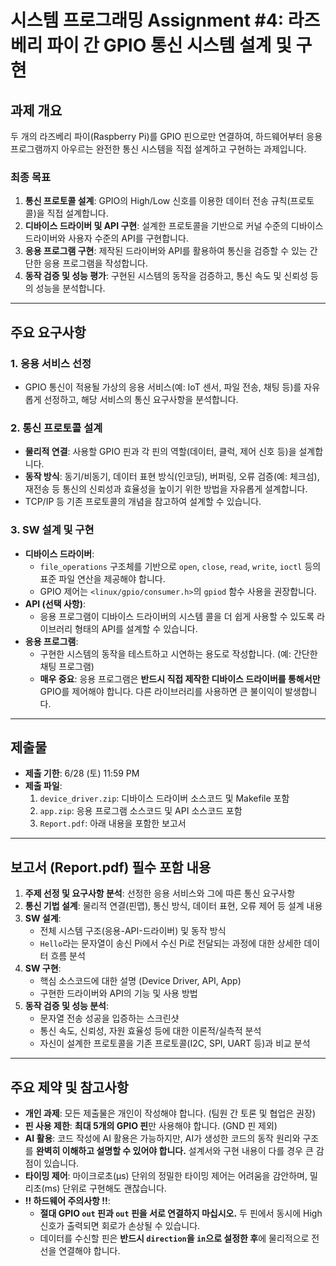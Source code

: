 # 시스템 프로그래밍 Assignment #4: 라즈베리 파이 간 GPIO 통신 시스템 설계 및 구현

## 과제 개요

두 개의 라즈베리 파이(Raspberry Pi)를 GPIO 핀으로만 연결하여, 하드웨어부터 응용 프로그램까지 아우르는 완전한 통신 시스템을 직접 설계하고 구현하는 과제입니다.

### 최종 목표

1.  **통신 프로토콜 설계**: GPIO의 High/Low 신호를 이용한 데이터 전송 규칙(프로토콜)을 직접 설계합니다.
2.  **디바이스 드라이버 및 API 구현**: 설계한 프로토콜을 기반으로 커널 수준의 디바이스 드라이버와 사용자 수준의 API를 구현합니다.
3.  **응용 프로그램 구현**: 제작된 드라이버와 API를 활용하여 통신을 검증할 수 있는 간단한 응용 프로그램을 작성합니다.
4.  **동작 검증 및 성능 평가**: 구현된 시스템의 동작을 검증하고, 통신 속도 및 신뢰성 등의 성능을 분석합니다.

---

## 주요 요구사항

### 1. 응용 서비스 선정

- GPIO 통신이 적용될 가상의 응용 서비스(예: IoT 센서, 파일 전송, 채팅 등)를 자유롭게 선정하고, 해당 서비스의 통신 요구사항을 분석합니다.

### 2. 통신 프로토콜 설계

- **물리적 연결**: 사용할 GPIO 핀과 각 핀의 역할(데이터, 클럭, 제어 신호 등)을 설계합니다.
- **동작 방식**: 동기/비동기, 데이터 표현 방식(인코딩), 버퍼링, 오류 검증(예: 체크섬), 재전송 등 통신의 신뢰성과 효율성을 높이기 위한 방법을 자유롭게 설계합니다.
- TCP/IP 등 기존 프로토콜의 개념을 참고하여 설계할 수 있습니다.

### 3. SW 설계 및 구현

- **디바이스 드라이버**:
  - `file_operations` 구조체를 기반으로 `open`, `close`, `read`, `write`, `ioctl` 등의 표준 파일 연산을 제공해야 합니다.
  - GPIO 제어는 `<linux/gpio/consumer.h>`의 `gpiod` 함수 사용을 권장합니다.
- **API (선택 사항)**:
  - 응용 프로그램이 디바이스 드라이버의 시스템 콜을 더 쉽게 사용할 수 있도록 라이브러리 형태의 API를 설계할 수 있습니다.
- **응용 프로그램**:
  - 구현한 시스템의 동작을 테스트하고 시연하는 용도로 작성합니다. (예: 간단한 채팅 프로그램)
  - **매우 중요**: 응용 프로그램은 **반드시 직접 제작한 디바이스 드라이버를 통해서만** GPIO를 제어해야 합니다. 다른 라이브러리를 사용하면 큰 불이익이 발생합니다.

---

## 제출물

- **제출 기한**: 6/28 (토) 11:59 PM
- **제출 파일**:
  1.  `device_driver.zip`: 디바이스 드라이버 소스코드 및 Makefile 포함
  2.  `app.zip`: 응용 프로그램 소스코드 및 API 소스코드 포함
  3.  `Report.pdf`: 아래 내용을 포함한 보고서

---

## 보고서 (Report.pdf) 필수 포함 내용

1.  **주제 선정 및 요구사항 분석**: 선정한 응용 서비스와 그에 따른 통신 요구사항
2.  **통신 기법 설계**: 물리적 연결(핀맵), 통신 방식, 데이터 표현, 오류 제어 등 설계 내용
3.  **SW 설계**:
    - 전체 시스템 구조(응용-API-드라이버) 및 동작 방식
    - `Hello`라는 문자열이 송신 Pi에서 수신 Pi로 전달되는 과정에 대한 상세한 데이터 흐름 분석
4.  **SW 구현**:
    - 핵심 소스코드에 대한 설명 (Device Driver, API, App)
    - 구현한 드라이버와 API의 기능 및 사용 방법
5.  **동작 검증 및 성능 분석**:
    - 문자열 전송 성공을 입증하는 스크린샷
    - 통신 속도, 신뢰성, 자원 효율성 등에 대한 이론적/실측적 분석
    - 자신이 설계한 프로토콜을 기존 프로토콜(I2C, SPI, UART 등)과 비교 분석

---

## 주요 제약 및 참고사항

- **개인 과제**: 모든 제출물은 개인이 작성해야 합니다. (팀원 간 토론 및 협업은 권장)
- **핀 사용 제한**: **최대 5개의 GPIO 핀**만 사용해야 합니다. (GND 핀 제외)
- **AI 활용**: 코드 작성에 AI 활용은 가능하지만, AI가 생성한 코드의 동작 원리와 구조를 **완벽히 이해하고 설명할 수 있어야 합니다.** 설계서와 구현 내용이 다를 경우 큰 감점이 있습니다.
- **타이밍 제어**: 마이크로초(μs) 단위의 정밀한 타이밍 제어는 어려움을 감안하며, 밀리초(ms) 단위로 구현해도 괜찮습니다.
- **!! 하드웨어 주의사항 !!**:
  - **절대 GPIO `out` 핀과 `out` 핀을 서로 연결하지 마십시오.** 두 핀에서 동시에 High 신호가 출력되면 회로가 손상될 수 있습니다.
  - 데이터를 수신할 핀은 **반드시 `direction`을 `in`으로 설정한 후**에 물리적으로 전선을 연결해야 합니다.

